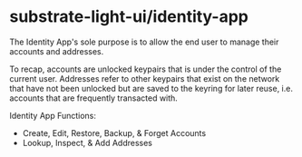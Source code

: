 # substrate-light-ui/identity-app

The Identity App's sole purpose is to allow the end user to manage their accounts and addresses.

To recap, accounts are unlocked keypairs that is under the control of the current user. Addresses refer to other keypairs that exist on the network that have not been unlocked but are saved to the keyring for later reuse, i.e. accounts that are frequently transacted with.

Identity App Functions:
* Create, Edit, Restore, Backup, & Forget Accounts
* Lookup, Inspect, & Add Addresses
